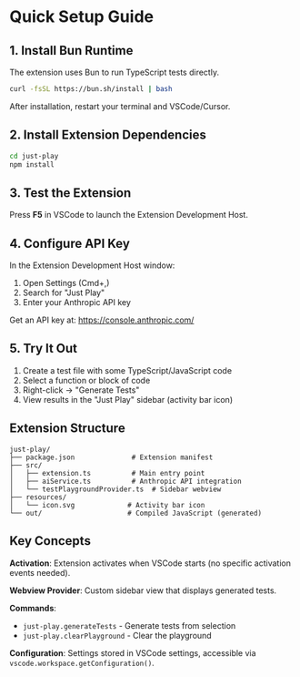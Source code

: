 # Quick Setup Guide

## 1. Install Bun Runtime

The extension uses Bun to run TypeScript tests directly.

```bash
curl -fsSL https://bun.sh/install | bash
```

After installation, restart your terminal and VSCode/Cursor.

## 2. Install Extension Dependencies

```bash
cd just-play
npm install
```

## 3. Test the Extension

Press **F5** in VSCode to launch the Extension Development Host.

## 4. Configure API Key

In the Extension Development Host window:
1. Open Settings (Cmd+,)
2. Search for "Just Play"
3. Enter your Anthropic API key

Get an API key at: https://console.anthropic.com/

## 5. Try It Out

1. Create a test file with some TypeScript/JavaScript code
2. Select a function or block of code
3. Right-click → "Generate Tests"
4. View results in the "Just Play" sidebar (activity bar icon)

## Extension Structure

```
just-play/
├── package.json              # Extension manifest
├── src/
│   ├── extension.ts          # Main entry point
│   ├── aiService.ts          # Anthropic API integration
│   └── testPlaygroundProvider.ts  # Sidebar webview
├── resources/
│   └── icon.svg             # Activity bar icon
└── out/                     # Compiled JavaScript (generated)
```

## Key Concepts

**Activation**: Extension activates when VSCode starts (no specific activation events needed).

**Webview Provider**: Custom sidebar view that displays generated tests.

**Commands**: 
- `just-play.generateTests` - Generate tests from selection
- `just-play.clearPlayground` - Clear the playground

**Configuration**: Settings stored in VSCode settings, accessible via `vscode.workspace.getConfiguration()`.

